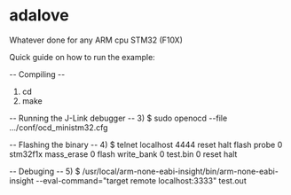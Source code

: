adalove
=======

Whatever done for any ARM cpu STM32 (F10X)


Quick guide on how to run the example: 

-- Compiling --
1) cd <example>
2) make

-- Running the J-Link debugger --
3) $ sudo openocd --file .../conf/ocd_ministm32.cfg

-- Flashing the binary --
4) $ telnet localhost 4444
     reset halt
     flash probe 0
     stm32f1x mass_erase 0
     flash write_bank 0 test.bin 0
     reset halt

-- Debuging --
5) $ /usr/local/arm-none-eabi-insight/bin/arm-none-eabi-insight --eval-command="target remote localhost:3333" test.out

